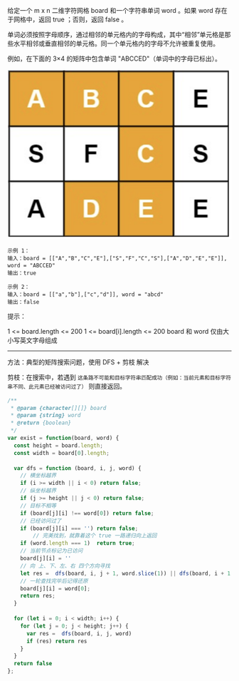 给定一个 m x n 二维字符网格 board 和一个字符串单词 word 。如果 word 存在于网格中，返回 true ；否则，返回 false 。

单词必须按照字母顺序，通过相邻的单元格内的字母构成，其中“相邻”单元格是那些水平相邻或垂直相邻的单元格。同一个单元格内的字母不允许被重复使用。

 

例如，在下面的 3×4 的矩阵中包含单词 "ABCCED"（单词中的字母已标出）。

![image-20210605141517052](https://raw.githubusercontent.com/silence/blog/assets/assets/20210605141517.png)

```
示例 1：
输入：board = [["A","B","C","E"],["S","F","C","S"],["A","D","E","E"]], word = "ABCCED"
输出：true
```
```
示例 2：
输入：board = [["a","b"],["c","d"]], word = "abcd"
输出：false
```


提示：

1 <= board.length <= 200
1 <= board[i].length <= 200
board 和 word 仅由大小写英文字母组成

---

方法：典型的矩阵搜索问题，使用 DFS + 剪枝 解决

剪枝：在搜索中，若遇到 `这条路不可能和目标字符串匹配成功（例如：当前元素和目标字符串不同、此元素已经被访问过了）` 则直接返回。

```javascript
/**
 * @param {character[][]} board
 * @param {string} word
 * @return {boolean}
 */
var exist = function(board, word) {
  const height = board.length;
  const width = board[0].length;

  var dfs = function (board, i, j, word) {
    // 横坐标越界
    if (i >= width || i < 0) return false;
    // 纵坐标越界
    if (j >= height || j < 0) return false;
    // 目标不相等
    if (board[j][i] !== word[0]) return false;
    // 已经访问过了
    if (board[j][i] === '') return false;
		// 完美找到，就靠着这个 true 一路递归向上返回
    if (word.length === 1)  return true;
    // 当前节点标记为已访问
    board[j][i] = ''
    // 向 上、下、左、右 四个方向寻找
    let res =  dfs(board, i, j + 1, word.slice(1)) || dfs(board, i + 1, j, word.slice(1)) || dfs(board, i - 1, j, word.slice(1)) || dfs(board, i, j -1 , word.slice(1))
    // 一轮查找完毕后记得还原
    board[j][i] = word[0];
    return res;
  }

  for (let i = 0; i < width; i++) {
    for (let j = 0; j < height; j++) {
      var res =  dfs(board, i, j, word)
      if (res) return res
    }
  }
  return false
};

```

